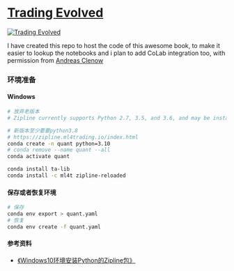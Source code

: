 # [Trading Evolved](https://www.followingthetrend.com/trading-evolved/)
[![Trading Evolved](https://m.media-amazon.com/images/I/41Ze8cqKMwL._SX260_.jpg)](https://amzn.to/2SphnLr)

I have created this repo to host the code of this awesome book, to make it easier to lookup the notebooks and i plan to add CoLab integration too, with permission from [Andreas Clenow](https://www.followingthetrend.com/trading-evolved/#comment-94720)


### 环境准备
#### Windows
```bash
# 放弃老版本
# Zipline currently supports Python 2.7, 3.5, and 3.6, and may be installed via either pip or conda.

# 新版本至少要要python3.8
# https://zipline.ml4trading.io/index.html
conda create -n quant python=3.10
# conda remove --name quant --all
conda activate quant

conda install ta-lib
conda install -c ml4t zipline-reloaded

```
#### 保存或者恢复环境
```bash
# 保存
conda env export > quant.yaml
# 恢复
conda env create -f quant.yaml
```


#### 参考资料
+ [《Windows10环境安装Python的Zipline包》](http://www.nohup.cc/article/340/)